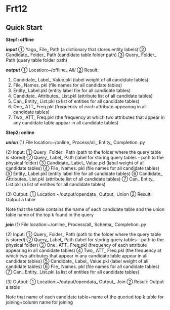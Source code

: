 <div>
    <h1>Frt12</h1>
</div>

<h2>Quick Start</h2>

**Step1: offline**

***input***
① Yago_ File_ Path (a dictionary that stores entity labels)
② Candidate_ Folder_ Path (candidate table folder path)
③ Query_ Folder_ Path (query table folder path)

***output***
① Location:~/offline_ All/
② Result:
1) Candidate_ Label_ Value.pkl (label weight of all candidate tables)
2) File_ Names. pkl (file names for all candidate tables)
3) Entity_ Label.pkl (entity label file for all candidate tables)
4) Candidate_ Attributes_ List.pkl (attribute list of all candidate tables)
5) Can_ Entity_ List.pkl (a list of entities for all candidate tables)
6) One_ ATT_ Freq.pkl (frequency of each attribute appearing in all candidate tables)
7) Two_ ATT_ Freq.pkl (the frequency at which two attributes that appear in any candidate table appear in all candidate tables)

**Step2: online**

***union***
(1) File location:~/online_ Process/all_ Entity_ Completion. py

(2) Input:
① Query_ Folder_ Path (path to the folder where the query table is stored)
② Query_ Label_ Path (label for storing query tables - path to the physical folder)
③ Candidate_ Label_ Value.pkl (label weight of all candidate tables)
④ File_ Names. pkl (file names for all candidate tables)
⑤ Entity_ Label.pkl (entity label file for all candidate tables)
⑥ Candidate_ Attributes_ List.pkl (attribute list of all candidate tables)
⑦ Can_ Entity_ List.pkl (a list of entities for all candidate tables)

(3) Output:
① Location:~/output/opendata_ Output_ Union
② Result: Output a table

Note that the table contains the name of each candidate table and the union table name of the top k found in the query

***join***
(1) File location:~/online_ Process/all_ Schema_ Completion. py

(2) Input:
① Query_ Folder_ Path (path to the folder where the query table is stored)
② Query_ Label_ Path (label for storing query tables - path to the physical folder)
③ One_ ATT_ Freq.pkl (frequency of each attribute appearing in all candidate tables)
④ Two_ ATT_ Freq.pkl (the frequency at which two attributes that appear in any candidate table appear in all candidate tables)
⑤ Candidate_ Label_ Value.pkl (label weight of all candidate tables)
⑥ File_ Names. pkl (file names for all candidate tables)
⑦ Can_ Entity_ List.pkl (a list of entities for all candidate tables)

(3) Output:
① Location:~/output/opendata_ Output_ Join
② Result: Output a table

Note that name of each candidate table+name of the queried top k table for joining+column name for joining


